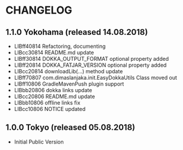 # CHANGELOG

## 1.1.0 Yokohama (released 14.08.2018)

- LIBff40814 Refactoring, documenting
- LIBcc30814 README.md update
- LIBff30814 DOKKA_OUTPUT_FORMAT optional property added
- LIBff20814 DOKKA_FATJAR_VERSION optional property added
- LIBcc20814 downloadLib(...) method update
- LIBff70807 com.dimaslanjaka.init.EasyDokkaUtils Class moved out
- LIBff10806 GradleMavenPush plugin support
- LIBbb20806 dokka links update
- LIBcc20806 README.md update
- LIBbb10806 offline links fix
- LIBcc10806 NOTICE updated

## 1.0.0 Tokyo (released 05.08.2018)

- Initial Public Version